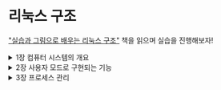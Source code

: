 # 리눅스 구조

["실습과 그림으로 배우는 리눅스 구조"](https://www.aladin.co.kr/shop/wproduct.aspx?ItemId=181554153) 책을 읽으며 실습을 진행해보자!

<details>
<summary>1장 컴퓨터 시스템의 개요</summary>

### 리눅스의 주요 역할
- OS가 없으면 여러개의 프로세스가 각자 디바이스를 조작하는 코드를 작성해야함
    - 개발 비용이 커짐
    - 모든 개발자가 디바이스 스펙을 알아야 함 
    - ✅ 리눅스에서는 디바이스 드라이버를 통해 각 프로세스가 디바이스에 접근
- 프로세스가 직접 하드웨어에 접근하는 것을 막아야 함
  - CPU에는 커널모드, 사용자 모드 존재
  - ✅ 커널모드 일때만 디바이스에 접근 가능
  - 또한 커널모드에서는?
    - 프로세스 관리, 스케줄링
    - 메모리 관리
  - OS는 커널 + 사용자 모드에서 동작하는 다양한 프로그램
- 프로세스 실행은 다양한 계층 구조를 구성하며 동작
- 저장 장치에 보관된 데이터는 디바이스 드라이버에 직접 요청해 접근 가능하지만, 보통 `파일 시스템`을 통해 편하게 접근

</details>

<details>
<summary>2장 사용자 모드로 구현되는 기능</summary>

### 시스템 콜
- 프로세스는 `프로세스 생성, 하드웨어 조작` 등이 필요한 경우 시스템 콜을 통해 커널에 처리 요청
- 종류
  - 프로세스 생성, 삭제
  - 메모리 확보, 해제
  - IPC
  - 네트워크
  - 파일 시스템 다루기
  - 파일 다루기

### CPU 모드 변경
- 시스템 콜 호출시 `인터럽트 이벤트` 발생

### 시스템 콜 호출의 동작 순서
- `strace` 명령어로 시스템 콜 확인해보기 - in C
  - `strace -o hello.log ./hello.exe`
  - 저장된 `hello.log` 확인해 보면 한줄 한줄이 시스템 콜이다
- 이번에는 python에서 확인해 보기
  - `strace -o hello.py python3 ./hello.py`
- 중요한 것은 어느 언어를 사용하든지 `write()` 시스템 콜이 호출된다는 것이다!

### 실험
- `sar` 명령어를 통해 사용자 모드와 커널 모드 중 어느쪽에서 실행중인지 확인 가능하다!!
- SAR(System Activity Reporter)
    ![image](https://user-images.githubusercontent.com/91416897/171203545-517c2b45-4420-410b-b807-4c1a5609ad95.png)
  - 사용자 모드는 -> %user 와 %nice 의 합계
  - 커널 모드는 -> %system 
- 실행하는 프로세스의 ID를 보고 싶다면?
  - `./실행 프로그램 &` 을 하면 PID를 출력해 준다!

### 시스템 콜의 소요시간
- `strace -T` 를 통해 각종 시스템 콜 처리에 걸린 시간을 마이크로 초 시간 단위로 정밀하게 측정 가능

### 시스템 콜의 wrapper 함수
- 시스템 콜은 C언어와 같은 고급언어에서는 직접 호출이 불가능
  - 그렇기에 만약 OS가 없었다면 해당 아키텍처의 어셈블리 코드를 통해 작성해야했을거임
- OS는 내부적으로 시스템 콜 wrapper 함수가 있어 알아서 시스템 콜을 작성

### 표준 C 라이브러리
- 보통 glibc 를 표준 C 라이브러리로 사용
- ldd(List Dynamic Dependencies)
  - 이 명령어를 통해 프로그램이 어떠한 라이브러리를 링크하고 있는가를 확인 가능-> 싱기하다...
  - 대부분 `libc` 라는 표준 C라이브러리를 링크한다
  - 파이썬도 해보면 `libc`를 링크한다.
    ![image](https://user-images.githubusercontent.com/91416897/171212323-b45e838b-75a0-44cf-86b3-3da1cba02b1c.png)

### POSIX 규격
- 유닉스 계열 OS가 갖추어야 할 각종 기능을 정해둔 규격

### OS가 제공하는 프로그램
- 시스템 초기화: init
- OS의 동작 바꾸기: sysctl, nice, sync
- 파일 관련: touch, mkdir
- 텍스트 데이터 가공: grep, sort, uniq
- 성능 측정: sar, iostat
- 컴파일러: gcc
- 스크립트 언어 실행 환경: python 등등
- 셸: bas턴
- 윈도우 시스템: X

</details>

<details>
<summary>3장 프로세스 관리 </summary>

### 프로세스 생성의 목적
1. 같은 프로그램 처리를 여러 프로세스로 나눠서 처리
2. 전혀 다른 프로그램 생성

위 생성 목적에 따라 `fork()` 와 `execve()` 함수가 사용된다!

### fork() 함수
- 같은 프로그램 처리를 여러 프로세스로 나눠서 처리 할 때 활용
- 과정
  1. 부모 프로세스의 메모리를 자식용으로 복사
  2. fork() 함수의 리턴 값이 다른 것을 활용하여 서로 다른 코드 처리하도록 분기
  - 자식 프로세스는 0 리턴, 부모 프로세스는 자식 프로세스의 ID 리턴


### execve() 함수
- 전혀 다른 프로그램을 생성할 때
- 이 경우 프로세스의 수가 증가하는 것이 아니라 기존의 프로세스를 별도의 프로세스로 변경하는 방식으로 수행됨!!
  - **프로세스의 메모리를 바꿈!!**
- 프로세스의 메모리 맵에 필요한 정보
  - 코드, 데이터
  - 파일상 오프셋, 사이즈, 메모리 맵 시작 주소 등등

- 리눅스의 실행파일은 ELF(Executable Linkable Format)
  - `readelf` 명령어로 확인 가능
  - 프로그램 실행시에 작성된 프로세스 메모리 맵은 `/proc/pid/maps` 를 통해 알 수 있음

### 그래서 전혀 다른 프로세스 생성할때는?
- `fork and exec`  방식을 자주 사용
</details>